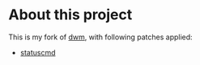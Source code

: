 # About this project

This is my fork of [dwm][dwm], with following patches applied:

- [statuscmd][statuscmd]

[dwm]: https://dwm.suckless.org
[statuscmd]: https://dwm.suckless.org/patches/statuscmd/dwm-statuscmd-20210405-67d76bd.diff
